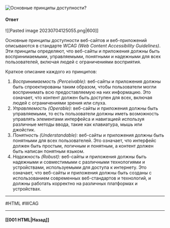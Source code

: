 ![Основные принципы доступности?](https://youtu.be/hL5yFo9Pms4?t=523)

#### Ответ

![[Pasted image 20230704125055.png|600]]

Основные принципы доступности веб-сайтов и веб-приложений описываются в стандарте *WCAG (Web Content Accessibility Guidelines)*. Эти принципы определяют, что веб-сайты и приложения должны быть воспринимаемыми, управляемыми, понятными и надежными для всех пользователей, включая людей с ограничениями восприятия.

Краткое описание каждого из принципов:

1. *Воспринимаемость (Perceivable):* веб-сайты и приложения должны быть спроектированы таким образом, чтобы пользователи могли воспринимать всю предоставляемую на них информацию. Это означает, что контент должен быть доступен для всех, включая людей с ограничениями зрения или слуха.
2. *Управляемость (Operable):* веб-сайты и приложения должны быть управляемыми, то есть пользователи должны иметь возможность управлять элементами интерфейса и навигацией используя различные методы ввода, такие как клавиатура, мышь или джойстик.
3. *Понятность (Understandable):* веб-сайты и приложения должны быть понятными для всех пользователей. Это означает, что интерфейс должен быть простым, логичным и понятным, а контент должен быть написан понятным языком.
4. *Надежность (Robust):* веб-сайты и приложения должны быть надежными и совместимыми с различными технологиями и устройствами, используемыми для доступа к интернету. Это означает, что веб-сайты и приложения должны быть созданы с использованием современных веб-стандартов и технологий, и должны работать корректно на различных платформах и устройствах.

___
#HTML #WCAG 

___

#### [[001 HTML|Назад]]